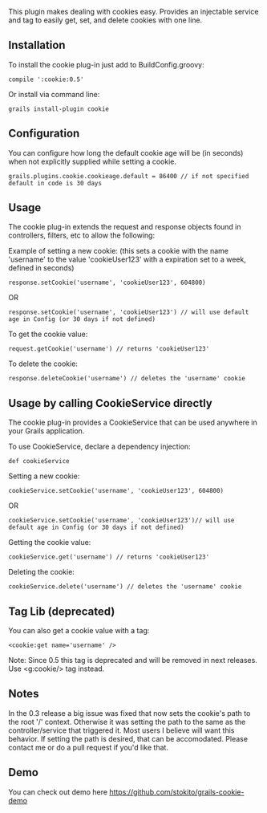 This plugin makes dealing with cookies easy.  Provides an injectable service and tag to easily get, set, and delete cookies with one line.

## Installation

To install the cookie plug-in just add to BuildConfig.groovy:

```
compile ':cookie:0.5'
```

Or install via command line:

```
grails install-plugin cookie
```

## Configuration

You can configure how long the default cookie age will be (in seconds) when not explicitly supplied while setting a cookie.

```
grails.plugins.cookie.cookieage.default = 86400 // if not specified default in code is 30 days
```
## Usage

The cookie plug-in extends the request and response objects found in controllers, filters, etc to allow the following:

Example of setting a new cookie: (this sets a cookie with the name 'username' to the value 'cookieUser123' with a expiration set to a week, defined in seconds)

```
response.setCookie('username', 'cookieUser123', 604800)
```

OR

```
response.setCookie('username', 'cookieUser123') // will use default age in Config (or 30 days if not defined)
```

To get the cookie value:

```
request.getCookie('username') // returns 'cookieUser123'
```

To delete the cookie:

```
response.deleteCookie('username') // deletes the 'username' cookie
```

## Usage by calling CookieService directly

The cookie plug-in provides a CookieService that can be used anywhere in your Grails application.

To use CookieService, declare a dependency injection:

```
def cookieService
```

Setting a new cookie:

```
cookieService.setCookie('username', 'cookieUser123', 604800)
```

OR

```
cookieService.setCookie('username', 'cookieUser123')// will use default age in Config (or 30 days if not defined)
```

Getting the cookie value:

```
cookieService.get('username') // returns 'cookieUser123'
```

Deleting the cookie:

```
cookieService.delete('username') // deletes the 'username' cookie
```

## Tag Lib (deprecated)

You can also get a cookie value with a tag:

```
<cookie:get name='username' />
```

Note: Since 0.5 this tag is deprecated and will be removed in next releases. Use <g:cookie/> tag instead.

## Notes

In the 0.3 release a big issue was fixed that now sets the cookie's path to the root '/' context.
Otherwise it was setting the path to the same as the controller/service that triggered it.
Most users I believe will want this behavior.  If setting the path is desired, that can be accomodated.
Please contact me or do a pull request if you'd like that.

## Demo
You can check out demo here https://github.com/stokito/grails-cookie-demo